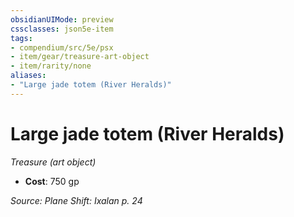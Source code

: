 ```yaml
---
obsidianUIMode: preview
cssclasses: json5e-item
tags:
- compendium/src/5e/psx
- item/gear/treasure-art-object
- item/rarity/none
aliases: 
- "Large jade totem (River Heralds)"
---
```

# Large jade totem (River Heralds)
*Treasure (art object)*  

- **Cost**: 750 gp

*Source: Plane Shift: Ixalan p. 24*